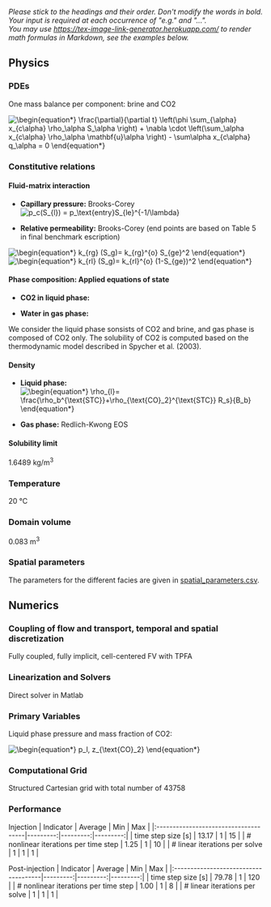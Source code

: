 _Please stick to the headings and their order. Don't modify the words in bold. Your input is required at each occurrence of "e.g." and "..."._<br>
_You may use https://tex-image-link-generator.herokuapp.com/ to render math formulas in Markdown, see the examples below._

## Physics

### PDEs

One mass balance per component: brine and CO2

![\begin{equation*}
\frac{\partial}{\partial t} \left(\phi \sum_{\alpha} x_{c\alpha} \rho_\alpha S_\alpha \right) + \nabla \cdot \left(\sum_\alpha x_{c\alpha} \rho_\alpha \mathbf{u}_\alpha \right) - \sum_\alpha x_{c\alpha} q_\alpha = 0
\end{equation*}
](https://render.githubusercontent.com/render/math?math=%5Ccolor%7Bblack%7D%5Cdisplaystyle+%5Cbegin%7Bequation%2A%7D%0A%5Cfrac%7B%5Cpartial%7D%7B%5Cpartial+t%7D+%5Cleft%28%5Cphi+%5Csum_%7B%5Calpha%7D+x_%7Bc%5Calpha%7D+%5Crho_%5Calpha+S_%5Calpha+%5Cright%29+%2B+%5Cnabla+%5Ccdot+%5Cleft%28%5Csum_%5Calpha+x_%7Bc%5Calpha%7D+%5Crho_%5Calpha+%5Cmathbf%7Bu%7D_%5Calpha+%5Cright%29+-+%5Csum_%5Calpha+x_%7Bc%5Calpha%7D+q_%5Calpha+%3D+0%0A%5Cend%7Bequation%2A%7D%0A)

### Constitutive relations

#### Fluid-matrix interaction

* **Capillary pressure:** Brooks-Corey
  ![p_c(S_{l}) = p_\text{entry}S_{le}^{-1/\lambda}](https://render.githubusercontent.com/render/math?math=%5Cdisplaystyle+p_c%28S_%7Bl%7D%29+%3D+p_%5Ctext%7Bentry%7DS_%7Ble%7D%5E%7B-1%2F%5Clambda%7D%0A)

* **Relative permeability:** Brooks-Corey (end points are based on Table 5 in final benchmark escription)

![\begin{equation*}
k_{rg} (S_g)= k_{rg}^{o} S_{ge}^2
\end{equation*}
](https://render.githubusercontent.com/render/math?math=%5Ccolor%7Bblack%7D%5Ctextstyle+%5Cbegin%7Bequation%2A%7D%0Ak_%7Brg%7D+%28S_g%29%3D+k_%7Brg%7D%5E%7Bo%7D+S_%7Bge%7D%5E2%0A%5Cend%7Bequation%2A%7D%0A)
![\begin{equation*}
k_{rl} (S_g)= k_{rl}^{o} (1-S_{ge})^2
\end{equation*}
](https://render.githubusercontent.com/render/math?math=%5Ccolor%7Bblack%7D%5Ctextstyle+%5Cbegin%7Bequation%2A%7D%0Ak_%7Brl%7D+%28S_g%29%3D+k_%7Brl%7D%5E%7Bo%7D+%281-S_%7Bge%7D%29%5E2%0A%5Cend%7Bequation%2A%7D%0A)


#### Phase composition: Applied equations of state

* **CO2 in liquid phase:**

* **Water in gas phase:** 

We consider the liquid phase sonsists of CO2 and brine, and gas phase is composed of CO2 only. The solubility of CO2 is computed based on the thermodynamic model described in Spycher et al. (2003).

#### Density

* **Liquid phase:** ![\begin{equation*}
\rho_{l}= \frac{\rho_b^{\text{STC}}+\rho_{\text{CO}_2}^{\text{STC}} R_s}{B_b}
\end{equation*}
](https://render.githubusercontent.com/render/math?math=%5Ccolor%7Bblack%7D%5Ctextstyle+%5Cbegin%7Bequation%2A%7D%0A%5Crho_%7Bl%7D%3D+%5Cfrac%7B%5Crho_b%5E%7B%5Ctext%7BSTC%7D%7D%2B%5Crho_%7B%5Ctext%7BCO%7D_2%7D%5E%7B%5Ctext%7BSTC%7D%7D+R_s%7D%7BB_b%7D%0A%5Cend%7Bequation%2A%7D%0A)

* **Gas phase:** Redlich-Kwong EOS

#### Solubility limit

1.6489 kg/m<sup>3</sup>

### Temperature

20 °C

### Domain volume

0.083 m<sup>3</sup>

### Spatial parameters

The parameters for the different facies are given in [spatial_parameters.csv](spatial_parameters.csv).

## Numerics

### Coupling of flow and transport, temporal and spatial discretization

Fully coupled, fully implicit, cell-centered FV with TPFA

### Linearization and Solvers

Direct solver in Matlab

### Primary Variables

Liquid phase pressure and mass fraction of CO2: 

![\begin{equation*}
p_l, z_{\text{CO}_2}
\end{equation*}
](https://render.githubusercontent.com/render/math?math=%5Ccolor%7Bblack%7D%5Ctextstyle+%5Cbegin%7Bequation%2A%7D%0Ap_l%2C+z_%7B%5Ctext%7BCO%7D_2%7D%0A%5Cend%7Bequation%2A%7D%0A)

### Computational Grid

Structured Cartesian grid with total number of 43758

### Performance
Injection
| Indicator                            |  Average |      Min |      Max |
|:-------------------------------------|---------:|---------:|---------:|
| time step size [s]                   |    13.17 |        1 |       15 |
| # nonlinear iterations per time step |     1.25 |        1 |       10 |
| # linear iterations per solve        |      1   |        1 |        1 |

Post-injection
| Indicator                            |  Average |      Min |      Max |
|:-------------------------------------|---------:|---------:|---------:|
| time step size [s]                   |    79.78 |        1 |      120 |
| # nonlinear iterations per time step |     1.00 |        1 |        8 |
| # linear iterations per solve        |      1   |        1 |        1 |

